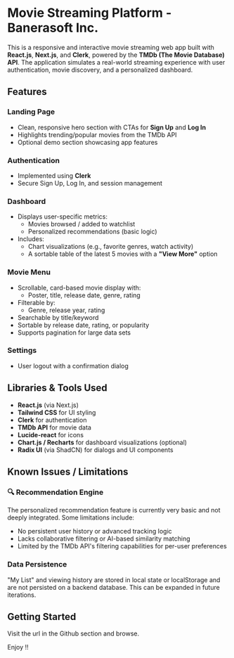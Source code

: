 # Movie Streaming Platform - Banerasoft Inc.

This is a responsive and interactive movie streaming web app built with **React.js**, **Next.js**, and **Clerk**, powered by the **TMDb (The Movie Database) API**. The application simulates a real-world streaming experience with user authentication, movie discovery, and a personalized dashboard.


## Features

###  Landing Page
- Clean, responsive hero section with CTAs for **Sign Up** and **Log In**
- Highlights trending/popular movies from the TMDb API
- Optional demo section showcasing app features

### Authentication
- Implemented using **Clerk**
- Secure Sign Up, Log In, and session management

### Dashboard
- Displays user-specific metrics:
  - Movies browsed / added to watchlist
  - Personalized recommendations (basic logic)
- Includes:
  - Chart visualizations (e.g., favorite genres, watch activity)
  - A sortable table of the latest 5 movies with a **"View More"** option

### Movie Menu
- Scrollable, card-based movie display with:
  - Poster, title, release date, genre, rating
- Filterable by:
  - Genre, release year, rating
- Searchable by title/keyword
- Sortable by release date, rating, or popularity
- Supports pagination for large data sets

### Settings
- User logout with a confirmation dialog

## Libraries & Tools Used

- **React.js** (via Next.js)
- **Tailwind CSS** for UI styling
- **Clerk** for authentication
- **TMDb API** for movie data
- **Lucide-react** for icons
- **Chart.js / Recharts** for dashboard visualizations (optional)
- **Radix UI** (via ShadCN) for dialogs and UI components


## Known Issues / Limitations

### 🔍 Recommendation Engine
The personalized recommendation feature is currently very basic and not deeply integrated. Some limitations include:
- No persistent user history or advanced tracking logic
- Lacks collaborative filtering or AI-based similarity matching
- Limited by the TMDb API's filtering capabilities for per-user preferences

### Data Persistence
"My List" and viewing history are stored in local state or localStorage and are not persisted on a backend database. This can be expanded in future iterations.


## Getting Started
Visit the url in the Github section and browse.

Enjoy !!
